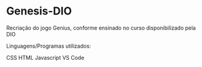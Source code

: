 # Genesis-DIO
Recriação do jogo Genius, conforme ensinado no curso disponibilizado pela DIO

Linguagens/Programas utilizados:

CSS
HTML
Javascript
VS Code
